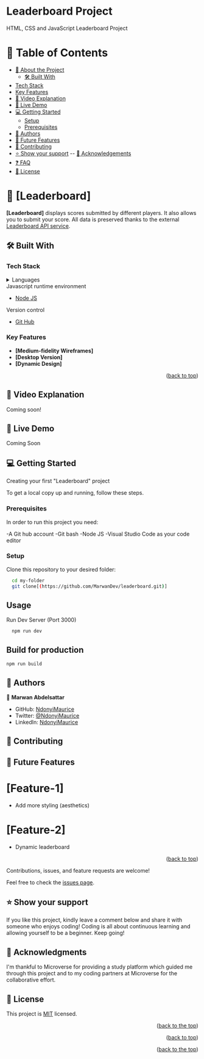 # Leaderboard Project
HTML, CSS and JavaScript Leaderboard Project
<a name="readme-top"></a>

# 📗 Table of Contents
- [📖 About the Project](#about-project)
  - [🛠 Built With](#built-with)
- [Tech Stack](#tech-stack)
- [Key Features](#key-features)
- [🎥 Video Explanation](#video-explanation)   
- [🚀 Live Demo](#live-demo)    
- [💻 Getting Started](#getting-started)
  - [Setup](#setup)
  - [Prerequisites](#prerequisites)
- [👥 Authors](#authors)
- [🔭 Future Features](#future-features)
- [🤝 Contributing](#contributing)
- [⭐️ Show your support](#support)
-- [🙏 Acknowledgements](#acknowledgements)
- [❓ FAQ](#faq)
- [📝 License](#license)

# 📖 [Leaderboard] <a name="Leaderboard"></a>


**[Leaderboard]** displays scores submitted by different players. It also allows you to submit your score. All data is preserved thanks to the external<a href="https://www.notion.so/microverse/Leaderboard-API-service-24c0c3c116974ac49488d4eb0267ade3"> Leaderboard API service</a>.

## 🛠 Built With  <a name="built-with"></a>

### Tech Stack <a name="tech-stack"></a>
<details>
  <summary>Languages</summary>
  <ul>
    <li>Html</li>
    <li>Css</li>
    <li>JavaScript</li>
  </ul>
</details>

  <summary>Javascript runtime environment</summary>
  <ul>
    <li><a href="https://nodejs.org/en/">Node JS</a></li>
  </ul>

  <summary>Version control</summary>
  <ul>
    <li><a href="github.com">Git Hub</a></li>
  </ul>
</details>

### Key Features <a name="key-features"></a>

- **[Medium-fidelity Wireframes]**
- **[Desktop Version]**
- **[Dynamic Design]**


<p align="right">(<a href="#readme-top">back to top</a>)</p>

## 🎥 Video Explanation <a name="video-explanation"></a>
Coming soon!

## 🚀 Live Demo <a name="live-demo"></a>
Coming Soon


## 💻 Getting Started <a name="getting-started"></a>

Creating your first "Leaderboard" project

To get a local copy up and running, follow these steps.

### Prerequisites

In order to run this project you need:

-A Git hub account
-Git bash
-Node JS
-Visual Studio Code as your code editor

### Setup

Clone this repository to your desired folder:

```sh
  cd my-folder
  git clone[(https://github.com/MarwanDev/leaderboard.git)]
```

## Usage

Run Dev Server (Port 3000)

```
  npm run dev
```

## Build for production

```
npm run build
```


## 👥 Authors <a name="authors"></a>

👤 **Marwan Abdelsattar**

- GitHub: [NdonyiMaurice](https://github.com/citec-47)
- Twitter: [@NdonyiMaurice](https://twitter.com/Ndonyi4)
- LinkedIn: [NdonyiMaurice](https://www.linkedin.com/in/ndonyi-maurice-b5b49b22b/)


## 🤝 Contributing <a name="contributing"></a>


## 🔭 Future Features <a name="future-features"></a>

# **[Feature-1]** 
- Add more styling (aesthetics)

# **[Feature-2]** 
- Dynamic leaderboard

<p align="right">(<a href="#readme-top">back to top</a>)</p>

Contributions, issues, and feature requests are welcome!

Feel free to check the [issues page](https://github.com/citec-47/Leader-board/issues).

## ⭐️ Show your support <a name="support"></a>

If you like this project, kindly leave a comment below and share it with someone who enjoys coding! Coding is all about continuous learning and allowing yourself to be a beginner. Keep going! 

## 🙏 Acknowledgments <a name="Microverse Inc."></a>

I'm thankful to Microverse for providing a study platform which guided me through this project and to my coding partners at Microverse for the collaborative effort. 
## 📝 License <a name="license"></a>

This project is [MIT](https://github.com/citec-47/Leader-board/blob/leader-board/LICENSE) licensed.


<p align="right">(<a href="#readme-top">back to the top</a>)</p>


<p align="right">(<a href="#readme-top">back to top</a>)</p>

<p align="right">(<a href="#readme-top">back to the top</a>)</p>
